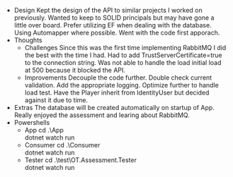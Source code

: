 - Design
    Kept the design of the API to similar projects I worked on previously.
    Wanted to keep to SOLID principals but may have gone a little over board.
    Prefer utilizing EF when dealing with the database.
    Using Automapper where possible.
    Went with the code first apporach.
- Thoughts
    - Challenges
        Since this was the first time implementing RabbitMQ I did the best with the time I had.
        Had to add TrustServerCertificate=true to the connection string.
        Was not able to handle the load initial load at 500 because it blocked the API.
    - Improvements
        Decouple the code further.
        Double check current validation.
        Add the appropriate logging.
        Optimize further to handle load test.
        Have the Player inherit from IdentityUser but decided against it due to time.
- Extras
    The database will be created automatically on startup of App.
    Really enjoyed the assessment and learing about RabbitMQ.
- Powershells
    - App
        cd .\App\
        dotnet watch run
    - Consumer
        cd .\Consumer\
        dotnet watch run
    - Tester
        cd .\test\OT.Assessment.Tester\
        dotnet watch run
